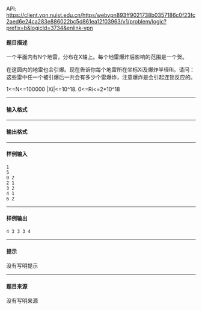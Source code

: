 API: https://client.vpn.nuist.edu.cn/https/webvpn893ff9021738b0357186c0f23fc2aed6e24ca283e886022bc5d861ea12f03963/v1/problem/logic?prefix=b&logicId=3734&enlink-vpn

#### 题目描述

一个平面内有N个地雷，分布在X轴上。每个地雷爆炸后影响的范围是一个贺。

在这圆内的地雷也会引爆。现在告诉你每个地雷所在坐标Xi及爆炸半径Ri。请问：这些雷中任一个被引爆后一共会有多少个雷爆炸，注意爆炸是会引起连锁反应的。  
  
1<=N<=100000 |Xi|<=10^18. 0<=Ri<=2\*10^18

---

#### 输入格式

---

#### 输出格式

---

#### 样例输入
```
1
5
0 2
2 1
3 2
4 1
6 2
```

---

#### 样例输出
```
4 3 3 3 4
```

---

#### 提示

没有写明提示

---

#### 题目来源

没有写明来源